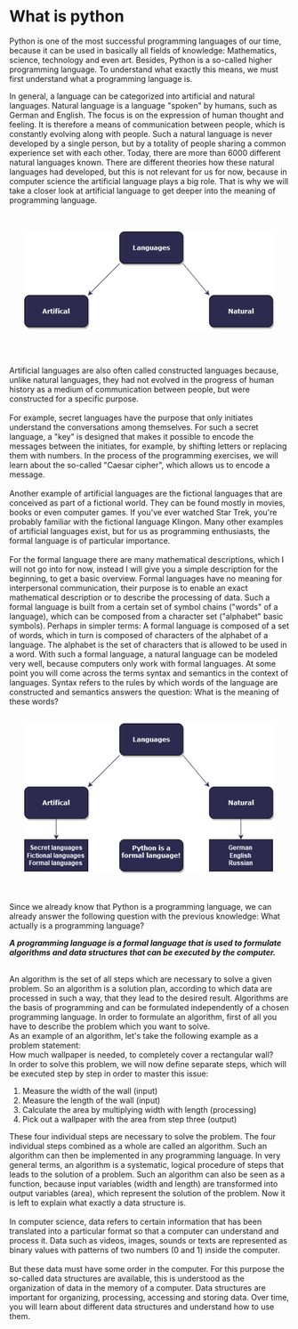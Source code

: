 # What is python

Python is one of the most successful programming languages of our time, because it can be used in basically all fields of knowledge: 
Mathematics, science, technology and even art. Besides, Python is a so-called higher programming language. To understand what exactly this means, we must first understand what a programming language is. 

In general, a language can be categorized into artificial and natural languages.
Natural language is a language "spoken" by humans, such as German and English.
The focus is on the expression of human thought and feeling.
It is therefore a means of communication between people, which is constantly evolving along with people.
Such a natural language is never developed by a single person, but by a totality of people sharing a common 
experience set with each other. Today, there are more than 6000 different natural languages known.
There are different theories how these natural languages had developed, but this is not relevant for us for now, 
because in computer science the artificial language plays a big role.
That is why we will take a closer look at artificial language to get deeper into the meaning of programming language.<br>
<br>
<br>

<p align="center">
<img src="https://github.com/Olexandr-Andriyenko/Python-learning-path/blob/main/illustrations/img01.png" width="450">
<p>
  
<br>
<br>
  
Artificial languages are also often called constructed languages because, unlike natural languages, they had not evolved in the progress of human history as a medium of communication between people, but were constructed for a specific purpose.
<br>
<br>
For example, secret languages have the purpose that only initiates understand the conversations among themselves.
For such a secret language, a "key" is designed that makes it possible to encode the messages between the initiates, for example, by shifting letters or replacing them with numbers. In the process of the programming exercises, we will learn about the so-called "Caesar cipher", which allows us to encode a message.
<br>
<br>
Another example of artificial languages are the fictional languages that are conceived as part of a fictional world.
They can be found mostly in movies, books or even computer games. If you've ever watched Star Trek, you're probably familiar with the fictional language Klingon.
Many other examples of artificial languages exist, but for us as programming enthusiasts, the formal language is of particular importance.
<br>
<br>
For the formal language there are many mathematical descriptions, which I will not go into for now, instead I will give you a simple description for the beginning, to get a basic overview. Formal languages have no meaning for interpersonal communication, their purpose is to enable an exact mathematical description or to describe the processing of data. Such a formal language is built from a certain set of symbol chains ("words" of a language), which can be composed from a character set ("alphabet" basic symbols). Perhaps in simpler terms: A formal language is composed of a set of words, which in turn is composed of characters of the alphabet of a language. The alphabet is the set of characters that is allowed to be used in a word. With such a formal language, a natural language can be modeled very well, because computers only work with formal languages. At some point you will come across the terms syntax and semantics in the context of languages. Syntax refers to the rules by which words of the language are constructed and semantics answers the question: What is the meaning of these words?
<br>
<br>
  
<p align="center">
<img src="https://github.com/Olexandr-Andriyenko/Python-learning-path/blob/main/illustrations/img02.png" width="450">
<p>  
  
<br>
<br>
Since we already know that Python is a programming language, we can already answer the following question with the previous knowledge: What actually is a programming language?<br> 

***A programming language is a formal language that is used to formulate algorithms and data structures that can be executed by the computer.***

<br>
An algorithm is the set of all steps which are necessary to solve a given problem. So an algorithm is a solution plan, according to which data are processed in such a way, that they lead to the desired result. Algorithms are the basis of programming and can be formulated independently of a chosen programming language. In order to formulate an algorithm, first of all you have to describe the problem which you want to solve.
<br>
As an example of an algorithm, let's take the following example as a problem statement:
<br>
How much wallpaper is needed, to completely cover a rectangular wall?
<br>
In order to solve this problem, we will now define separate steps, which will be executed step by step in order to master this issue:
  
1. Measure the width of the wall (input)
2. Measure the length of the wall (input)
3. Calculate the area by multiplying width with length (processing)
4. Pick out a wallpaper with the area from step three (output)

These four individual steps are necessary to solve the problem. The four individual steps combined as a whole are called an algorithm.
Such an algorithm can then be implemented in any programming language. In very general terms, an algorithm is a systematic, logical procedure of steps that leads to the solution of a problem. Such an algorithm can also be seen as a function, because input variables (width and length) are transformed into output variables (area), which represent the solution of the problem. Now it is left to explain what exactly a data structure is.
<br>
<br>
In computer science, data refers to certain information that has been translated into a particular format so that a computer can understand and process it.
Data such as videos, images, sounds or texts are represented as binary values with patterns of two numbers (0 and 1) inside the computer.
<br>
<br>
But these data must have some order in the computer. For this purpose the so-called data structures are available, this is understood as the organization of data in the memory of a computer. Data structures are important for organizing, processing, accessing and storing data. Over time, you will learn about different data structures and understand how to use them.

